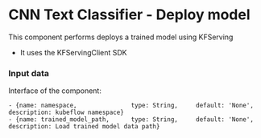 # CNN Text Classifier - Deploy model

This component performs deploys a trained model using KFServing
- It uses the KFServingClient SDK

### Input data
Interface of the component:
```
- {name: namespace,               type: String,     default: 'None',    description: kubeflow namespace}
- {name: trained_model_path,      type: String,     default: 'None',    description: Load trained model data path}
```
